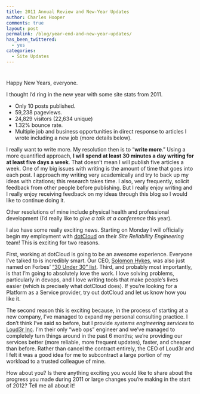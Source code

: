 ```yaml
---
title: 2011 Annual Review and New-Year Updates
author: Charles Hooper
comments: true
layout: post
permalink: /blog/year-end-and-new-year-updates/
has_been_twittered:
  - yes
categories:
  - Site Updates
---
```

# 

Happy New Years, everyone.

I thought I’d ring in the new year with some site stats from 2011.

*   Only 10 posts published.
*   59,238 pageviews.
*   24,829 visitors (22,634 unique)
*   1.32% bounce rate.
*   Multiple job and business opportunities in direct response to articles I wrote including a new job (more details below).

I really want to write more. My resolution then is to “**write more**.” Using a more quantified approach, **I will spend at least 30 minutes a day writing for at least five days a week**. That doesn’t mean I will publish five articles a week. One of my big issues with writing is the amount of time that goes into each post. I approach my writing very academically and try to back up my ideas with citations; this research takes time. I also, very frequently, solicit feedback from other people before publishing. But I really enjoy writing and I really enjoy receiving feedback on my ideas through this blog so I would like to continue doing it.

Other resolutions of mine include physical health and professional development (I’d really like to *give a talk at a conference* this year).

I also have some really exciting news. Starting on Monday I will officially begin my employment with [dotCloud][1] on their *Site Reliability Engineering* team! This is exciting for two reasons.

 [1]: https://www.dotcloud.com/

First, working at dotCloud is going to be an awesome experience. Everyone I’ve talked to is incredibly smart. Our CEO, [Solomon Hykes][1], was also just named on Forbes’ [“30 Under 30” list][2]. Third, and probably most importantly, is that I’m going to absolutely love the work. I love solving problems, particularly in devops, and I love writing tools that make people’s lives easier (which is precisely what dotCloud does). If you’re looking for a Platform as a Service provider, try out dotCloud and let us know how you like it.

 [2]: http://www.forbes.com/special-report/2011/30-under30-12/30-under-30-12_land.html

The second reason this is exciting because, in the process of starting at a new company, I’ve managed to expand my personal consulting practice. I don’t think I’ve said so before, but I provide *systems engineering services* to [Loud3r Inc][3]. I’m their only “web ops” engineer and we’ve managed to completely turn things around in the past 6 months; we’re providing our services better (more reliable, more frequent updates), faster, and cheaper than before. Rather than cancel the contract entirely, the CEO of Loud3r and I felt it was a good idea for me to subcontract a large portion of my workload to a trusted colleague of mine.

 [3]: http://www.loud3r.com/

How about you? Is there anything exciting you would like to share about the progress you made during 2011 or large changes you’re making in the start of 2012? Tell me all about it!
